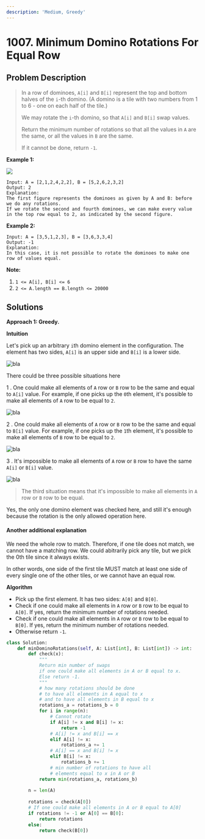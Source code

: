 ```yaml
---
description: 'Medium, Greedy'
---
```


# 1007. Minimum Domino Rotations For Equal Row

## Problem Description

> In a row of dominoes, `A[i]` and `B[i]` represent the top and bottom halves of the `i`-th domino.  \(A domino is a tile with two numbers from 1 to 6 - one on each half of the tile.\)
>
> We may rotate the `i`-th domino, so that `A[i]` and `B[i]` swap values.
>
> Return the minimum number of rotations so that all the values in `A` are the same, or all the values in `B` are the same.
>
> If it cannot be done, return `-1`.



**Example 1:**

![](https://assets.leetcode.com/uploads/2019/03/08/domino.png)

```text
Input: A = [2,1,2,4,2,2], B = [5,2,6,2,3,2]
Output: 2
Explanation: 
The first figure represents the dominoes as given by A and B: before we do any rotations.
If we rotate the second and fourth dominoes, we can make every value in the top row equal to 2, as indicated by the second figure.
```

**Example 2:**

```text
Input: A = [3,5,1,2,3], B = [3,6,3,3,4]
Output: -1
Explanation: 
In this case, it is not possible to rotate the dominoes to make one row of values equal.
```

**Note:**

1. `1 <= A[i], B[i] <= 6`
2. `2 <= A.length == B.length <= 20000`

## Solutions



**Approach 1: Greedy.**

**Intuition**

Let's pick up an arbitrary `i`th domino element in the configuration. The element has two sides, `A[i]` is an upper side and `B[i]` is a lower side.

![bla](https://leetcode.com/problems/minimum-domino-rotations-for-equal-row/Figures/1007/config.png)

There could be three possible situations here

1 . One could make all elements of `A` row or `B` row to be the same and equal to `A[i]` value. For example, if one picks up the `0`th element, it's possible to make all elements of `A` row to be equal to `2`.

![bla](https://leetcode.com/problems/minimum-domino-rotations-for-equal-row/Figures/1007/s1.png)

2 . One could make all elements of `A` row or `B` row to be the same and equal to `B[i]` value. For example, if one picks up the `1`th element, it's possible to make all elements of `B` row to be equal to `2`.

![bla](https://leetcode.com/problems/minimum-domino-rotations-for-equal-row/Figures/1007/s2.png)

3 . It's impossible to make all elements of `A` row or `B` row to have the same `A[i]` or `B[i]` value.

![bla](https://leetcode.com/problems/minimum-domino-rotations-for-equal-row/Figures/1007/s3.png)

> The third situation means that it's impossible to make all elements in `A` row or `B` row to be equal.

Yes, the only one domino element was checked here, and still it's enough because the rotation is the only allowed operation here.

#### Another additional explanation

We need the whole row to match. Therefore, if one tile does not match, we cannot have a matching row. We could abitrarily pick any tile, but we pick the 0th tile since it always exists.

In other words, one side of the first tile MUST match at least one side of every single one of the other tiles, or we cannot have an equal row.

**Algorithm**

* Pick up the first element. It has two sides: `A[0]` and `B[0]`.
* Check if one could make all elements in `A` row or `B` row to be equal to `A[0]`. If yes, return the minimum number of rotations needed.
* Check if one could make all elements in `A` row or `B` row to be equal to `B[0]`. If yes, return the minimum number of rotations needed.
* Otherwise return `-1`.

```python
class Solution:
    def minDominoRotations(self, A: List[int], B: List[int]) -> int:
        def check(x):
            """
            Return min number of swaps 
            if one could make all elements in A or B equal to x.
            Else return -1.
            """
            # how many rotations should be done
            # to have all elements in A equal to x
            # and to have all elements in B equal to x
            rotations_a = rotations_b = 0
            for i in range(n):
                # Cannot rotate
                if A[i] != x and B[i] != x:
                    return -1
                # A[i] != x and B[i] == x
                elif A[i] != x:
                    rotations_a += 1
                # A[i] == x and B[i] != x
                elif B[i] != x:
                    rotations_b += 1
                # min number of rotations to have all
                # elements equal to x in A or B
            return min(rotations_a, rotations_b)
            
        n = len(A)
        
        rotations = check(A[0])
        # If one could make all elements in A or B equal to A[0]
        if rotations != -1 or A[0] == B[0]:
            return rotations
        else:
            return check(B[0])
                    
                
```

